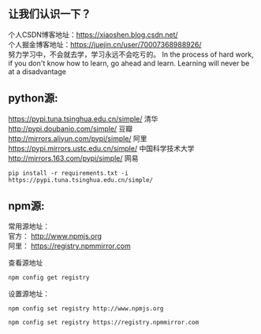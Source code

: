 ## 让我们认识一下？
个人CSDN博客地址：<https://xiaoshen.blog.csdn.net/>   
个人掘金博客地址：<https://juejin.cn/user/70007368988926/>   
努力学习中，不会就去学，学习永远不会吃亏的。
In the process of hard work, if you don't know how to learn, go ahead and learn. Learning will never be at a disadvantage
     
## python源:     
https://pypi.tuna.tsinghua.edu.cn/simple/ 清华    
http://pypi.doubanio.com/simple/ 豆瓣     
http://mirrors.aliyun.com/pypi/simple/ 阿里    
https://pypi.mirrors.ustc.edu.cn/simple/ 中国科学技术大学    
http://mirrors.163.com/pypi/simple/ 网易  

```angular2html
pip install -r requirements.txt -i https://pypi.tuna.tsinghua.edu.cn/simple/
```

## npm源:
常用源地址：  
官方： http://www.npmjs.org    
阿里： https://registry.npmmirror.com

查看源地址
```sh
npm config get registry
```

设置源地址：
```
npm config set registry http://www.npmjs.org

npm config set registry https://registry.npmmirror.com
```
